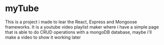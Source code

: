 # myTube

This is a project i made to lear the React, Express and Mongoose frameworks. It is a youtube video playlist maker where i have a simple page
that is able to do CRUD operations with a mongoDB database, maybe i'll make a video to show it working later
